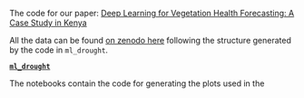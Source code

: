 The code for our paper: [Deep Learning for Vegetation Health Forecasting: A Case Study in Kenya](https://www.mdpi.com/2072-4292/14/3/698)

All the data can be found [on zenodo here](https://doi.org/10.5281/zenodo.5901923) following the structure generated by the code in `ml_drought`.

**[`ml_drought`](https://github.com/esowc/ml_drought)**

The notebooks contain the code for generating the plots used in the 